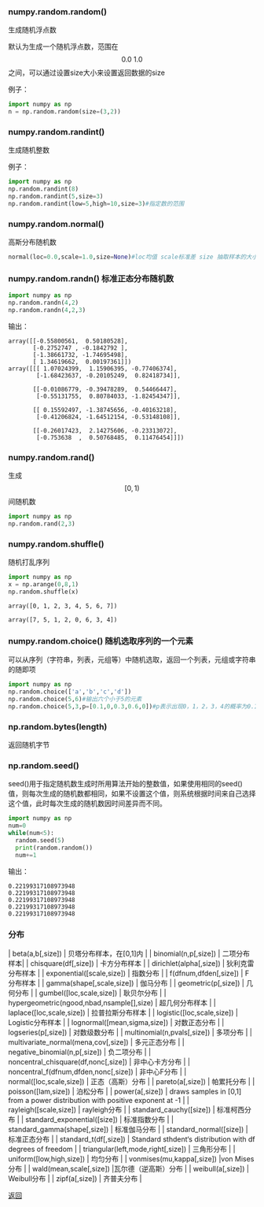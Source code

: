 <script type="text/javascript" async src="//cdn.bootcss.com/mathjax/2.7.0/MathJax.js?config=TeX-AMS-MML_HTMLorMML"></script>
<script type="text/javascript" async src="https://cdnjs.cloudflare.com/ajax/libs/mathjax/2.7.1/MathJax.js?config=TeX-MML-AM_CHTML"></script>

### numpy.random.random() 

生成随机浮点数

默认为生成一个随机浮点数，范围在$$0.0~1.0$$之间，可以通过设置size大小来设置返回数据的size

例子：

```python
import numpy as np 
n = np.random.random(size=(3,2))
```

### numpy.random.randint() 

生成随机整数

例子：

```python
import numpy as np
np.random.randint(8)
np.random.randint(5,size=3)
np.random.randint(low=5,high=10,size=3)#指定数的范围
```

### numpy.random.normal() 

高斯分布随机数

```python
normal(loc=0.0,scale=1.0,size=None)#loc均值 scale标准差 size 抽取样本的大小
```

### numpy.random.randn() 标准正态分布随机数

```python
import numpy as np
np.random.randn(4,2)
np.random.randn(4,2,3)
```

输出：

```
array([[-0.55800561,  0.50180528],
       [-0.2752747 , -0.1842792 ],
       [-1.38661732, -1.74695498],
       [ 1.34619662,  0.00197361]])
array([[[ 1.07024399,  1.15906395, -0.77406374],
        [-1.68423637, -0.20105249,  0.82418734]],

       [[-0.01086779, -0.39478289,  0.54466447],
        [-0.55131755,  0.80784033, -1.82454347]],

       [[ 0.15592497, -1.38745656, -0.40163218],
        [-0.41206824, -1.64512154, -0.53148108]],

       [[-0.26017423,  2.14275606, -0.23313072],
        [-0.753638  ,  0.50768485,  0.11476454]]])
```

### numpy.random.rand() 

生成$$[0,1)$$间随机数

```python
import numpy as np
np.random.rand(2,3)
```

### numpy.random.shuffle() 

随机打乱序列

```python
import numpy as np
x = np.arange(0,8,1)
np.random.shuffle(x)
```
```
array([0, 1, 2, 3, 4, 5, 6, 7])

array([7, 5, 1, 2, 0, 6, 3, 4])
```

### numpy.random.choice() 随机选取序列的一个元素

可以从序列（字符串，列表，元组等）中随机选取，返回一个列表，元组或字符串的随即项

```python
import numpy as np
np.random.choice(['a','b','c','d'])
np.random.choice(5,6)#输出六个小于5的元素
np.random.choice(5,3,p=[0.1,0,0.3,0.6,0])#p表示出现0，1，2，3，4的概率为0.1，0，0.3，0.6，0
```
### np.random.bytes(length)

返回随机字节

### np.random.seed()

seed()用于指定随机数生成时所用算法开始的整数值，如果使用相同的seed()值，则每次生成的随机数都相同，如果不设置这个值，则系统根据时间来自己选择这个值，此时每次生成的随机数因时间差异而不同。

```python
import numpy as np
num=0
while(num<5):
  random.seed(5)
  print(random.random())
  num+=1
```

输出：

```
0.22199317108973948
0.22199317108973948
0.22199317108973948
0.22199317108973948
0.22199317108973948
```

### 分布

| beta(a,b[,size]) | 贝塔分布样本，在[0,1]内 |
| binomial(n,p[,size]) | 二项分布样本|
| chisquare(df[,size]) | 卡方分布样本 |
| dirichlet(alpha[,size]) | 狄利克雷分布样本 |
| exponential([scale,size]) | 指数分布 |
| f(dfnum,dfden[,size]) | F分布样本 |
| gamma(shape[,scale,size]) | 伽马分布 |
| geometric(p[,size]) | 几何分布 |
| gumbel([loc,scale,size]) | 耿贝尔分布 |
| hypergeometric(ngood,nbad,nsample[],size) | 超几何分布样本 |
| laplace([loc,scale,size]) | 拉普拉斯分布样本 |
| logistic([loc,scale,size]) | Logistic分布样本 |
| lognormal([mean,sigma,size]) | 对数正态分布 |
| logseries(p[,size]) | 对数级数分布 |
| multinomial(n,pvals[,size]) | 多项分布 |
| multivariate_normal(mena,cov[,size]) | 多元正态分布 |
| negative_binomial(n,p[,size]) | 负二项分布 |
| noncentral_chisquare(df,nonc[,size]) | 非中心卡方分布 |
| noncentral_f(dfnum,dfden,nonc[,size]) | 非中心F分布 |
| normal([loc,scale,size]) | 正态（高斯）分布 |
| pareto(a[,size]) | 帕累托分布 |
| poisson([lam,size]) | 泊松分布 |
| power(a[,size]) | draws samples in [0,1] from a power distribution with positive exponent at -1 |
| rayleigh([scale,size]) | rayleigh分布 |
| standard_cauchy([size]) | 标准柯西分布 |
| standard_exponential([size]) | 标准指数分布 |
| standard_gamma(shape[,size]) | 标准伽马分布 |
| standard_normal([size]) | 标准正态分布 |
| standard_t(df[,size]) | Standard sthdent‘s distribution with df degrees of freedom |
| triangular(left,mode,right[,size]) | 三角形分布 |
| uniform([low,high,size]) | 均匀分布 |
| vonmises(mu,kappa[,size]) |von Mises分布 |
| wald(mean,scale[,size]) |瓦尔德（逆高斯）分布 |
| weibull(a[,size]) | Weibull分布 |
| zipf(a[,size]) | 齐普夫分布 |


[返回](./)
